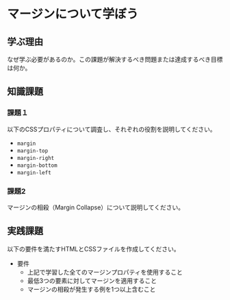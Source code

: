 # マージンについて学ぼう

## 学ぶ理由

なぜ学ぶ必要があるのか。この課題が解決するべき問題または達成するべき目標は何か。

## 知識課題

### 課題１

以下のCSSプロパティについて調査し、それぞれの役割を説明してください。

- `margin`
- `margin-top`
- `margin-right`
- `margin-bottom`
- `margin-left`

### 課題2

マージンの相殺（Margin Collapse）について説明してください。

## 実践課題

以下の要件を満たすHTMLとCSSファイルを作成してください。

- 要件
  - 上記で学習した全てのマージンプロパティを使用すること
  - 最低3つの要素に対してマージンを適用すること
  - マージンの相殺が発生する例を1つ以上含むこと
